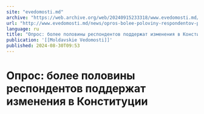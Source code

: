 ```yaml
---
site: "evedomosti.md"
archive: "https://web.archive.org/web/20240915233318/www.evedomosti.md/news/opros-bolee-poloviny-respondentov-podderzhat-izmeneniya-v-ko"
url: "http://www.evedomosti.md/news/opros-bolee-poloviny-respondentov-podderzhat-izmeneniya-v-ko"
language: ru
title: "Опрос: более половины респондентов поддержат изменения в Конституции"
publication: '[[Moldavskie Vedomosti]]'
published: 2024-08-30T09:53
---
```


# Опрос: более половины респондентов поддержат изменения в Конституции


